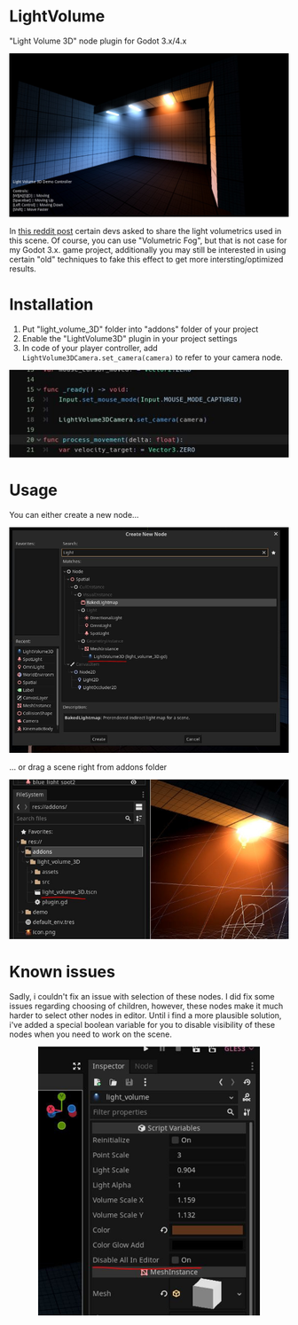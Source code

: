 # LightVolume
"Light Volume 3D" node plugin for Godot 3.x/4.x 

<p align="center">
	<img src="github/screenshot.jpg" width="800" alt="Nice image over here...">
</p>

In [this reddit post](https://www.reddit.com/r/godot/comments/17aztd4/office_aftermath/) certain devs asked to share the light volumetrics used in this scene. Of course, you can use "Volumetric Fog", but that is not case for my Godot 3.x. game project, additionally you may still be interested in using certain "old" techniques to fake this effect to get more intersting/optimized results.

# Installation
1. Put "light_volume_3D" folder into "addons" folder of your project
2. Enable the "LightVolume3D" plugin in your project settings
3. In code of your player controller, add `LightVolume3DCamera.set_camera(camera)` to refer to your camera node.
<p align="center">
	<img src="github/code.jpg" width="600" alt="Image of code over here...">
</p>

# Usage
You can either create a new node...
<p align="center">
	<img src="github/new_node.jpg" width="600" alt="Image of new node over here...">
</p>
... or drag a scene right from addons folder
<p align="center">
	<img src="github/scene_drag.jpg" width="600" alt="Image of scene drag over here...">
</p>

# Known issues
Sadly, i couldn't fix an issue with selection of these nodes. I did fix some issues regarding choosing of children, however, these nodes make it much harder to select other nodes in editor. Until i find a more plausible solution, i've added a special boolean variable for you to disable visibility of these nodes when you need to work on the scene.
<p align="center">
	<img src="github/temp_fix.jpg" width="400" alt="Image of my sadness over here...">
</p>

